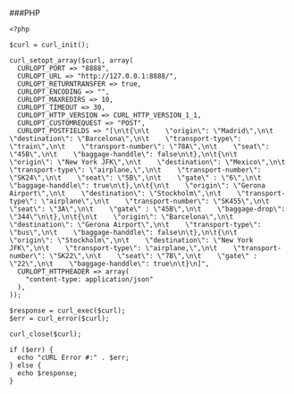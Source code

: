 ###PHP

    <?php
    
    $curl = curl_init();
    
    curl_setopt_array($curl, array(
      CURLOPT_PORT => "8888",
      CURLOPT_URL => "http://127.0.0.1:8888/",
      CURLOPT_RETURNTRANSFER => true,
      CURLOPT_ENCODING => "",
      CURLOPT_MAXREDIRS => 10,
      CURLOPT_TIMEOUT => 30,
      CURLOPT_HTTP_VERSION => CURL_HTTP_VERSION_1_1,
      CURLOPT_CUSTOMREQUEST => "POST",
      CURLOPT_POSTFIELDS => "[\n\t{\n\t    \"origin\": \"Madrid\",\n\t    \"destination\": \"Barcelona\",\n\t    \"transport-type\": \"train\",\n\t    \"transport-number\": \"78A\",\n\t    \"seat\": \"45B\",\n\t    \"baggage-handdle\": false\n\t},\n\t{\n\t    \"origin\": \"New York JFK\",\n\t    \"destination\": \"Mexico\",\n\t    \"transport-type\": \"airplane,\",\n\t    \"transport-number\": \"SK24\",\n\t    \"seat\": \"5B\",\n\t    \"gate\" : \"6\",\n\t    \"baggage-handdle\": true\n\t},\n\t{\n\t    \"origin\": \"Gerona Airport\",\n\t    \"destination\": \"Stockholm\",\n\t    \"transport-type\": \"airplane\",\n\t    \"transport-number\": \"SK455\",\n\t    \"seat\": \"3A\",\n\t    \"gate\" : \"45B\",\n\t    \"baggage-drop\": \"344\"\n\t},\n\t{\n\t    \"origin\": \"Barcelona\",\n\t    \"destination\": \"Gerona Airport\",\n\t    \"transport-type\": \"bus\",\n\t    \"baggage-handdle\": false\n\t},\n\t{\n\t    \"origin\": \"Stockholm\",\n\t    \"destination\": \"New York JFK\",\n\t    \"transport-type\": \"airplane,\",\n\t    \"transport-number\": \"SK22\",\n\t    \"seat\": \"7B\",\n\t    \"gate\" : \"22\",\n\t    \"baggage-handdle\": true\n\t}\n]",
      CURLOPT_HTTPHEADER => array(
        "content-type: application/json"
      ),
    ));
    
    $response = curl_exec($curl);
    $err = curl_error($curl);
    
    curl_close($curl);
    
    if ($err) {
      echo "cURL Error #:" . $err;
    } else {
      echo $response;
    }
